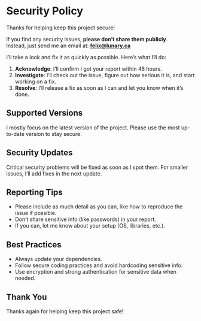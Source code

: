 # Security Policy

Thanks for helping keep this project secure!

If you find any security issues, **please don’t share them publicly**.  
Instead, just send me an email at: 
**felix@lunary.ca**

I’ll take a look and fix it as quickly as possible. Here’s what I’ll do:

1. **Acknowledge**: I’ll confirm I got your report within 48 hours.
2. **Investigate**: I’ll check out the issue, figure out how serious it is, and start working on a fix.
3. **Resolve**: I’ll release a fix as soon as I can and let you know when it’s done.

## Supported Versions

I mostly focus on the latest version of the project. Please use the most up-to-date version to stay secure.

## Security Updates

Critical security problems will be fixed as soon as I spot them. For smaller issues, I’ll add fixes in the next update.

## Reporting Tips

- Please include as much detail as you can, like how to reproduce the issue if possible.
- Don’t share sensitive info (like passwords) in your report.
- If you can, let me know about your setup (OS, libraries, etc.).

## Best Practices

- Always update your dependencies.
- Follow secure coding practices and avoid hardcoding sensitive info.
- Use encryption and strong authentication for sensitive data when needed.

## Thank You

Thanks again for helping keep this project safe!
